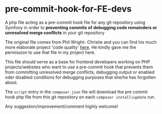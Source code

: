 # pre-commit-hook-for-FE-devs
A php file acting as a pre-commit hook file for any git repository using Symfony in order to **preventing commits of debugging code remainders or unresolved merge conflicts** in your git repository

The original file comes from Phil Wright- Christie and you can find his much more elaborate project 'code quality' [here](https://github.com/philwc/code-quality). He kindly gave me the permission to use that file in my project here.

This file should serve as a base for frontend developers working on PHP projects/websites who want to use a pre-commit hook that prevents them from committing unresolved merge conflicts, debugging output or enabled oder disabled conditions for debugging purposes that she/he has forgotten about.

The `script` entry in the `composer.json` file will download the pre commit hook php file from this git repository on each `composer install|update` run.

Any suggestion/improvement/comment highly welcome!
